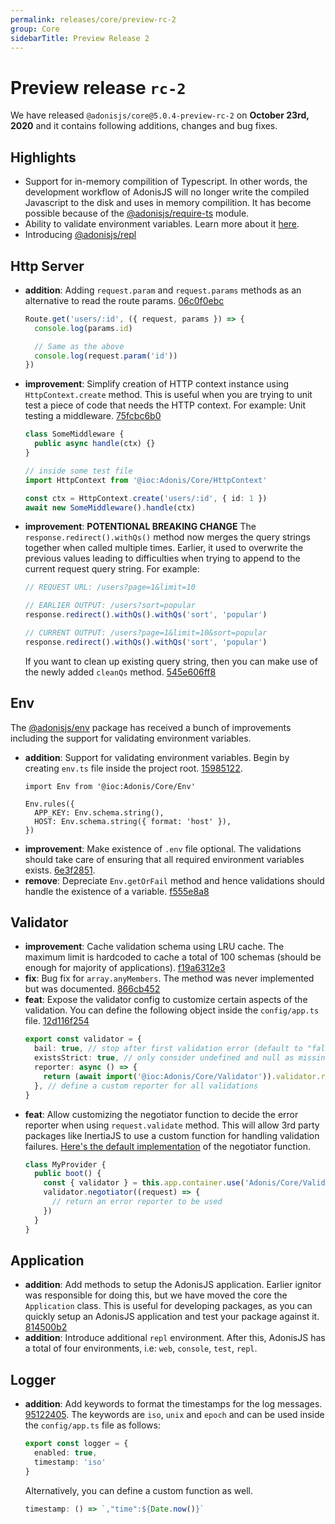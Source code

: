 ```yaml
---
permalink: releases/core/preview-rc-2
group: Core
sidebarTitle: Preview Release 2
---
```


# Preview release `rc-2`
We have released `@adonisjs/core@5.0.4-preview-rc-2` on **October 23rd, 2020** and it contains following additions, changes and bug fixes.

## Highlights
- Support for in-memory compilition of Typescript. In other words, the development workflow of AdonisJS will no longer write the compiled Javascript to the disk and uses in memory compilition. It has become possible because of the [@adonisjs/require-ts](https://github.com/adonisjs/require-ts) module.
- Ability to validate environment variables. Learn more about it [here]().
- Introducing [@adonisjs/repl](https://github.com/adonisjs/repl)

## Http Server
- **addition**: Adding `request.param` and `request.params` methods as an alternative to read the route params. [06c0f0ebc](https://github.com/adonisjs/http-server/commit/06c0f0ebc2b416bddfdc8c2929f867e6a42e67e1)
  ```ts
  Route.get('users/:id', ({ request, params }) => {
    console.log(params.id)

    // Same as the above
    console.log(request.param('id'))
  })
  ```
- **improvement**: Simplify creation of HTTP context instance using `HttpContext.create` method. This is useful when you are trying to unit test a piece of code that needs the HTTP context. For example: Unit testing a middleware. [75fcbc6b0](https://github.com/adonisjs/http-server/commit/75fcbc6b0bfac7cc9356428668b3849127019740)
  ```ts
  class SomeMiddleware {
    public async handle(ctx) {}
  }

  // inside some test file
  import HttpContext from '@ioc:Adonis/Core/HttpContext'

  const ctx = HttpContext.create('users/:id', { id: 1 })
  await new SomeMiddleware().handle(ctx)
  ```
- **improvement**: **POTENTIONAL BREAKING CHANGE** The `response.redirect().withQs()` method now merges the query strings together when called multiple times. Earlier, it used to overwrite the previous values leading to difficulties when trying to append to the current request query string. For example:
  ```ts
  // REQUEST URL: /users?page=1&limit=10

  // EARLIER OUTPUT: /users?sort=popular
  response.redirect().withQs().withQs('sort', 'popular')

  // CURRENT OUTPUT: /users?page=1&limit=10&sort=popular
  response.redirect().withQs().withQs('sort', 'popular')
  ```

  If you want to clean up existing query string, then you can make use of the newly added `cleanQs` method. [545e606ff8](https://github.com/adonisjs/http-server/commit/545e606ff844f5e3f0a7e0dc10123be40cb63fad)

## Env
The [@adonisjs/env](http://github.com/adonisjs/env) package has received a bunch of improvements including the support for validating environment variables.

- **addition**: Support for validating environment variables. Begin by creating `env.ts` file inside the project root. [15985122](https://github.com/adonisjs/env/commit/1598512226723d786b8188af6a0d456fc882fe86).
  ```ts{}{env.ts}
  import Env from '@ioc:Adonis/Core/Env'

  Env.rules({
    APP_KEY: Env.schema.string(),
    HOST: Env.schema.string({ format: 'host' }),
  })
  ```
- **improvement**: Make existence of `.env` file optional. The validations should take care of ensuring that all required environment variables exists. [6e3f2851](https://github.com/adonisjs/env/commit/6e3f2851ee426f87c7de147a555e297fd5228d13).
- **remove**: Depreciate `Env.getOrFail` method and hence validations should handle the existence of a variable. [f555e8a8](https://github.com/adonisjs/env/commit/f555e8a8f2840d8b79489dd499c7e1e94966a20a)

## Validator

- **improvement**: Cache validation schema using LRU cache. The maximum limit is hardcoded to cache a total of 100 schemas (should be enough for majority of applications). [f19a6312e3](https://github.com/adonisjs/validator/commit/f19a6312e335d423b80acb7260e2585d883c7475)
- **fix**: Bug fix for `array.anyMembers`. The method was never implemented but was documented. [866cb452](https://github.com/adonisjs/validator/commit/866cb4522d5e1966cd93dec8ec39633b95119c28)
- **feat**: Expose the validator config to customize certain aspects of the validation. You can define the following object inside the `config/app.ts` file. [12d116f254](https://github.com/adonisjs/validator/commit/12d116f254b7138cbbedc3e2fd0648d273aca990)
  ```ts
  export const validator = {
    bail: true, // stop after first validation error (default to "false")
    existsStrict: true, // only consider undefined and null as missing values (default to "false")
    reporter: async () => {
      return (await import('@ioc:Adonis/Core/Validator')).validator.reporters.api
    }, // define a custom reporter for all validations
  }
  ```
- **feat**: Allow customizing the negotiator function to decide the error reporter when using `request.validate` method. This will allow 3rd party packages like InertiaJS to use a custom function for handling validation failures. [Here's the default implementation](https://github.com/adonisjs/validator/blob/develop/src/Validator/helpers.ts#L170) of the negotiator function.
  ```ts
  class MyProvider {
    public boot() {
      const { validator } = this.app.container.use('Adonis/Core/Validator')
      validator.negotiator((request) => {
        // return an error reporter to be used
      })
    }
  }
  ```

## Application

- **addition**: Add methods to setup the AdonisJS application. Earlier ignitor was responsible for doing this, but we have moved the core the `Application` class. This is useful for developing packages, as you can quickly setup an AdonisJS application and test your package against it. [814500b2](https://github.com/adonisjs/application/commit/814500b23f4d4ae9292f263a0ed25aeb34b6fde1)
- **addition**: Introduce additional `repl` environment. After this, AdonisJS has a total of four environments, i.e: `web`, `console`, `test`, `repl`.

## Logger

- **addition**: Add keywords to format the timestamps for the log messages. [95122405](https://github.com/adonisjs/logger/commit/9512240537562e06fea340fb32900128f757b1c3). The keywords are `iso`, `unix` and `epoch` and can be used inside the `config/app.ts` file as follows:
  ```ts
  export const logger = {
    enabled: true,
    timestamp: 'iso'
  }
  ```
  
  Alternatively, you can define a custom function as well.

  ```ts
  timestamp: () => `,"time":${Date.now()}`
  ```
